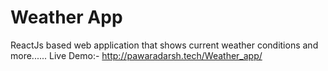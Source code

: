 # Weather App
ReactJs based web application that shows current weather conditions and more......
Live Demo:- http://pawaradarsh.tech/Weather_app/

